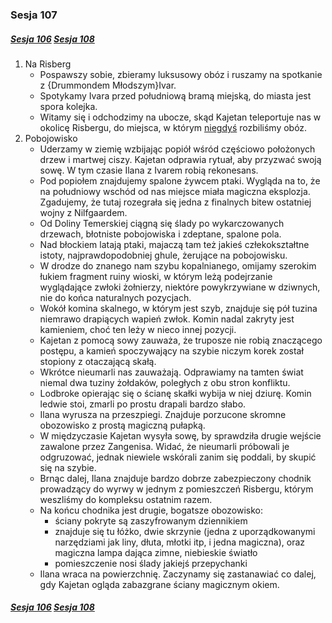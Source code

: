 ### Sesja 107
##### [Sesja 106](#sesja-106) [Sesja 108](#sesja-108)
1. Na Risberg
    - Pospawszy sobie, zbieramy luksusowy obóz i ruszamy na spotkanie z {Drummondem Młodszym}Ivar.
    - Spotykamy Ivara przed południową bramą miejską, do miasta jest spora kolejka.
    - Witamy się i odchodzimy na ubocze, skąd Kajetan teleportuje nas w okolicę Risbergu, do miejsca, w którym [niegdyś](#sesja-076) rozbiliśmy obóz.
2. Pobojowisko
    - Uderzamy w ziemię wzbijając popiół wśród częściowo położonych drzew i martwej ciszy. Kajetan odprawia rytuał, aby przyzwać swoją sowę. W tym czasie Ilana z Ivarem robią rekonesans.
    - Pod popiołem znajdujemy spalone żywcem ptaki. Wygląda na to, że na południowy wschód od nas miejsce miała magiczna eksplozja. Zgadujemy, że tutaj rozegrała się jedna z finalnych bitew ostatniej wojny z Nilfgaardem.
    - Od Doliny Temerskiej ciągną się ślady po wykarczowanych drzewach, błotniste pobojowiska i zdeptane, spalone pola.
    - Nad błockiem latają ptaki, majaczą tam też jakieś człekokształtne istoty, najprawdopodobniej ghule, żerujące na pobojowisku.
    - W drodze do znanego nam szybu kopalnianego, omijamy szerokim łukiem fragment ruiny wioski, w którym leżą podejrzanie wyglądające zwłoki żołnierzy, niektóre powykrzywiane w dziwnych, nie do końca naturalnych pozycjach.
    - Wokół komina skalnego, w którym jest szyb, znajduje się pół tuzina niemrawo drapiących wapień zwłok. Komin nadal zakryty jest kamieniem, choć ten leży w nieco innej pozycji.
    - Kajetan z pomocą sowy zauważa, że truposze nie robią znaczącego postępu, a kamień spoczywający na szybie niczym korek został stopiony z otaczającą skałą.
    - Wkrótce nieumarli nas zauważają. Odprawiamy na tamten świat niemal dwa tuziny żołdaków, poległych z obu stron konfliktu.
    - Lodbroke opierając się o ścianę skałki wybija w niej dziurę. Komin ledwie stoi, zmarli po prostu drapali bardzo słabo.
    - Ilana wyrusza na przeszpiegi. Znajduje porzucone skromne obozowisko z prostą magiczną pułapką.
    - W międzyczasie Kajetan wysyła sowę, by sprawdziła drugie wejście zawalone przez Zangenisa. Widać, że nieumarli próbowali je odgruzować, jednak niewiele wskórali zanim się poddali, by skupić się na szybie.
    - Brnąc dalej, Ilana znajduje bardzo dobrze zabezpieczony chodnik prowadzący do wyrwy w jednym z pomieszczeń Risbergu, którym weszliśmy do kompleksu ostatnim razem.
    - Na końcu chodnika jest drugie, bogatsze obozowisko:
        - ściany pokryte są zaszyfrowanym dziennikiem
        - znajduje się tu łóżko, dwie skrzynie (jedna z uporządkowanymi narzędziami jak liny, dłuta, młotki itp, i jedna magiczna), oraz magiczna lampa dająca zimne, niebieskie światło
        - pomieszczenie nosi ślady jakiejś przepychanki
    - Ilana wraca na powierzchnię. Zaczynamy się zastanawiać co dalej, gdy Kajetan ogląda zabazgrane ściany magicznym okiem.

##### [Sesja 106](#sesja-106) [Sesja 108](#sesja-108)